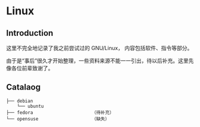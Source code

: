 # Linux

## Introduction

这里不完全地记录了我之前尝试过的 GNU/Linux， 内容包括软件、指令等部分。

由于是“事后”很久才开始整理，一些资料来源不能一一引出，待以后补充。这里先像各位前辈致谢了。

## Catalaog

    ├── debian                       
        └── ubuntu                   
    ├── fedora                      （待补充）
    └── opensuse                    （缺失）
